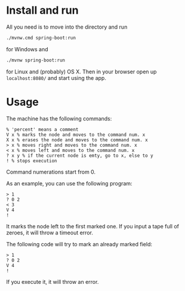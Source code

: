 # Install and run
All you need is to move into the directory and run
```bash
./mvnw.cmd spring-boot:run
```
for Windows and
```bash
./mvnw spring-boot:run
```
for Linux and (probably) OS X.
Then in your browser open up `localhost:8080/` and start using the app.
# Usage
The machine has the following commands:
```
% 'percent' means a comment
V x % marks the node and moves to the command num. x
X x % erases the node and moves to the command num. x
> x % moves right and moves to the command num. x
< x % moves left and moves to the command num. x
? x y % if the current node is emty, go to x, else to y
! % stops execution
```
Command numerations start from 0.

As an example, you can use the following program:
```
> 1
? 0 2
< 3
V 4
!
```
It marks the node left to the first marked one. If you input a tape full of zeroes, it will throw a timeout error.

The following code will try to mark an already marked field:
```
> 1
? 0 2
V 4
!
```
If you execute it, it will throw an error.
